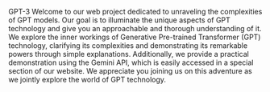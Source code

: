 G P T - 3 
 
Welcome to our web project dedicated to unraveling the complexities of GPT models. Our goal is to illuminate the unique aspects of GPT technology and give you an approachable and thorough understanding of it. We explore the inner workings of Generative Pre-trained Transformer (GPT) technology, clarifying its complexities and demonstrating its remarkable powers through simple explanations. Additionally, we provide a practical demonstration using the Gemini API, which is easily accessed in a special section of our website. We appreciate you joining us on this adventure as we jointly explore the world of GPT technology.
